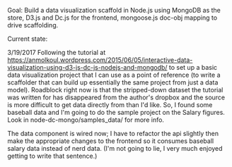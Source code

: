 Goal: Build a data visualization scaffold in Node.js using MongoDB as the store, D3.js and Dc.js for the frontend, mongoose.js doc-obj mapping to drive scaffolding.

Current state:

3/19/2017
Following the tutorial at https://anmolkoul.wordpress.com/2015/06/05/interactive-data-visualization-using-d3-js-dc-js-nodejs-and-mongodb/ to set up a basic data visualization project that I can use as a point of reference (to write a scaffolder that can build up essentially the same project from just a data model). Roadblock right now is that the stripped-down dataset the tutorial was written for has disappeared from the author's dropbox and the source is more difficult to get data directly from than I'd like. So, I found some baseball data and I'm going to do the sample project on the Salary figures. Look in node-dc-mongo/samples_data/ for more info.

The data component is wired now; I have to refactor the api slightly then make the appropriate changes to the frontend so it consumes baseball salary data instead of nerd data. (I'm not going to lie, I very much enjoyed getting to write that sentence.)